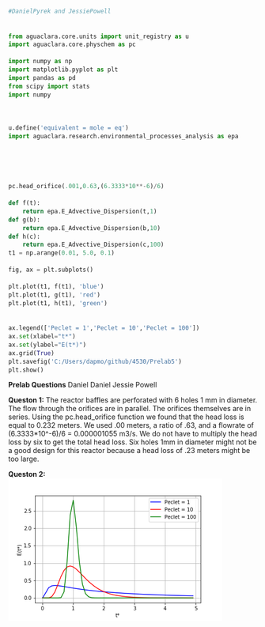 ```python

#DanielPyrek and JessiePowell


from aguaclara.core.units import unit_registry as u
import aguaclara.core.physchem as pc

import numpy as np
import matplotlib.pyplot as plt
import pandas as pd
from scipy import stats
import numpy



u.define('equivalent = mole = eq')
import aguaclara.research.environmental_processes_analysis as epa





pc.head_orifice(.001,0.63,(6.3333*10**-6)/6)

def f(t):
    return epa.E_Advective_Dispersion(t,1)
def g(b):
    return epa.E_Advective_Dispersion(b,10)
def h(c):
    return epa.E_Advective_Dispersion(c,100)
t1 = np.arange(0.01, 5.0, 0.1)

fig, ax = plt.subplots()

plt.plot(t1, f(t1), 'blue')
plt.plot(t1, g(t1), 'red')
plt.plot(t1, h(t1), 'green')


ax.legend(['Peclet = 1','Peclet = 10','Peclet = 100'])
ax.set(xlabel="t*")
ax.set(ylabel="E(t*)")
ax.grid(True)
plt.savefig('C:/Users/dapmo/github/4530/Prelab5')
plt.show()


```

<b>Prelab Questions</b>
Daniel Daniel
Jessie Powell


<b>Queston 1:</b>
The reactor baffles are perforated with 6 holes 1 mm in diameter. The flow through the orifices are in parallel. The orifices themselves are in series. Using the pc.head_orifice function we found that the head loss is equal to 0.232 meters. We used .00 meters, a ratio of .63, and a flowrate of (6.3333*10^-6)/6 = 0.000001055 m3/s. We do not have to multiply the head loss by six to get the total head loss. Six holes 1mm in diameter might not be a good design for this reactor because a head loss of .23 meters might be too large.

<b>Queston 2:</b>
  ![plot](https://github.com/DanielPyrek/4530/blob/master//Prelab5.png?raw=true)
